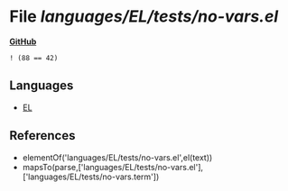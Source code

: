 # File _languages/EL/tests/no-vars.el_
**[GitHub](https://github.com/softlang/yas/blob/master/languages/EL/tests/no-vars.el)**
```
! (88 == 42)
```

## Languages
* [EL](../languages/EL.md)

## References
* elementOf('languages/EL/tests/no-vars.el',el(text))
* mapsTo(parse,['languages/EL/tests/no-vars.el'],['languages/EL/tests/no-vars.term'])

